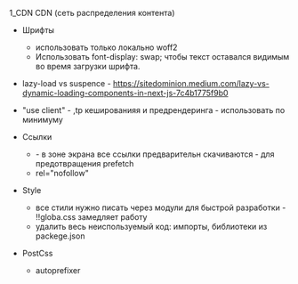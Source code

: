 1_CDN
    CDN (сеть распределения контента)



- Шрифты
    - использовать только локально woff2
    - Использовать font-display: swap;  чтобы текст оставался видимым во время загрузки шрифта.

- lazy-load vs suspence - https://sitedominion.medium.com/lazy-vs-dynamic-loading-components-in-next-js-7c4b1775f9b0
- "use client" - ,tp кешированияя и предрендеринга - использовать по минимуму
- Ссылки
    - <Link href="/dashboard" prefetch={false}> - в зоне экрана все ссылки предварительн скачиваются - для предотвращения prefetch
    - rel="nofollow"

- Style
    - все стили нужно писать через модули для быстрой разработки - !!globa.css замедляет работу
    - удалить весь неиспользуемый код: импорты, библиотеки из packege.json

- PostCss
    - autoprefixer 